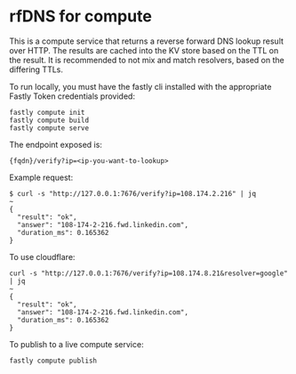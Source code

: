 # rfDNS for compute

This is a compute service that returns a reverse forward DNS lookup result over HTTP.
The results are cached into the KV store based on the TTL on the result. It is recommended to not mix and match resolvers, based on the differing TTLs.

To run locally, you must have the fastly cli installed with the appropriate Fastly Token credentials provided:
```
fastly compute init
fastly compute build
fastly compute serve
```

The endpoint exposed is:
```
{fqdn}/verify?ip=<ip-you-want-to-lookup>
```

Example request:
```
$ curl -s "http://127.0.0.1:7676/verify?ip=108.174.2.216" | jq                                                                                    ~  
{
  "result": "ok",
  "answer": "108-174-2-216.fwd.linkedin.com",
  "duration_ms": 0.165362
}
```

To use cloudflare:
```
curl -s "http://127.0.0.1:7676/verify?ip=108.174.8.21&resolver=google" | jq                                                                                    ~  
{
  "result": "ok",
  "answer": "108-174-2-216.fwd.linkedin.com",
  "duration_ms": 0.165362
}
```

To publish to a live compute service:
```
fastly compute publish
```